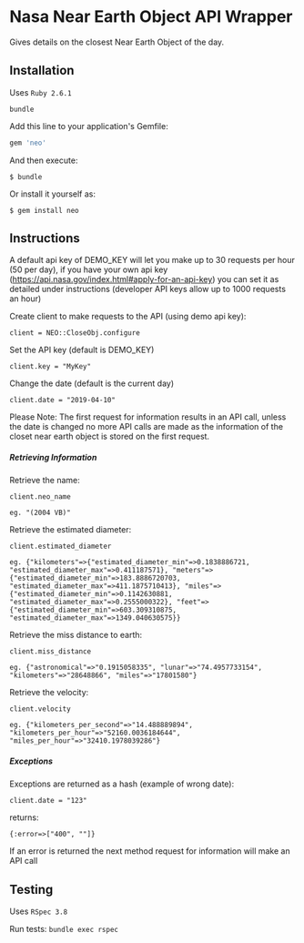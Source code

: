 # Nasa Near Earth Object API Wrapper

Gives details on the closest Near Earth Object of the day.

## Installation

Uses `Ruby 2.6.1`

`bundle`

Add this line to your application's Gemfile:

```ruby
gem 'neo'
```

And then execute:

    $ bundle

Or install it yourself as:

    $ gem install neo

## Instructions
A default api key of DEMO_KEY will let you make up to 30 requests per hour (50 per day), if you have your own api key (https://api.nasa.gov/index.html#apply-for-an-api-key) you can set it as detailed under instructions (developer API keys allow up to 1000 requests an hour)

Create client to make requests to the API (using demo api key):

```
client = NEO::CloseObj.configure
```

Set the API key (default is DEMO_KEY)
```
client.key = "MyKey"
```

Change the date (default is the current day)
```
client.date = "2019-04-10"
```
Please Note: The first request for information results in an API call, unless the date is changed no more API calls are made as the information of the closet near earth object is stored on the first request.

##### Retrieving Information

Retrieve the name:

```
client.neo_name

eg. "(2004 VB)"
```


Retrieve the estimated diameter:

```
client.estimated_diameter

eg. {"kilometers"=>{"estimated_diameter_min"=>0.1838886721, "estimated_diameter_max"=>0.411187571}, "meters"=>{"estimated_diameter_min"=>183.8886720703, "estimated_diameter_max"=>411.1875710413}, "miles"=>{"estimated_diameter_min"=>0.1142630881, "estimated_diameter_max"=>0.2555000322}, "feet"=>{"estimated_diameter_min"=>603.309310875, "estimated_diameter_max"=>1349.040630575}}
```


Retrieve the miss distance to earth:

```
client.miss_distance

eg. {"astronomical"=>"0.1915058335", "lunar"=>"74.4957733154", "kilometers"=>"28648866", "miles"=>"17801580"}
```


Retrieve the velocity:

```
client.velocity

eg. {"kilometers_per_second"=>"14.488889894", "kilometers_per_hour"=>"52160.0036184644", "miles_per_hour"=>"32410.1978039286"}
```

##### Exceptions

Exceptions are returned as a hash (example of wrong date):
```
client.date = "123"
```
returns:
```
{:error=>["400", ""]}
```
If an error is returned the next method request for information will make an API call


## Testing

Uses `RSpec 3.8`

Run tests:
`bundle exec rspec`
